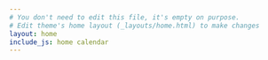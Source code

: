 ```yaml
---
# You don't need to edit this file, it's empty on purpose.
# Edit theme's home layout (_layouts/home.html) to make changes
layout: home
include_js: home calendar
---
```

